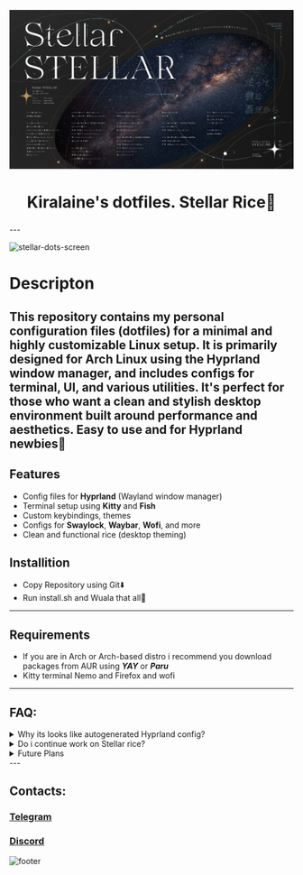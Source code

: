 ![](Wallpapers/stellar.png)
<div align="center">
    <h1> Kiralaine's dotfiles. Stellar Rice🌃</h1>
    <h3></h3>
</div>
---

![stellar-dots-screen](https://github.com/user-attachments/assets/0054d75f-f643-4d47-b317-9350c2849e94)

# Descripton
## This repository contains my personal configuration files (dotfiles) for a minimal and highly customizable Linux setup. It is primarily designed for Arch Linux using the Hyprland window manager, and includes configs for terminal, UI, and various utilities. It's perfect for those who want a clean and stylish desktop environment built around performance and aesthetics. Easy to use and for Hyprland newbies💫
## Features

- Config files for **Hyprland** (Wayland window manager)
- Terminal setup using **Kitty** and **Fish**
- Custom keybindings, themes
- Configs for **Swaylock**, **Waybar**, **Wofi**, and more
- Clean and functional rice (desktop theming)

## Installition
- Copy Repository using Git⬇️
- Run install.sh and Wuala that all🎉
---
## Requirements
- If you are in Arch or Arch-based distro i recommend you download packages from AUR using ***YAY*** or ***Paru***
- Kitty terminal Nemo and Firefox and wofi
---
## FAQ:
<details> 
  <summary>Why its looks like autogenerated Hyprland config?</summary>
    <h3>Its basic showcase for Newbies.Other Dots can be hard to install or use for newbies,So i creted Stellar Rice for newbies</h3> 
</details>
<details> 
  <summary>Do i continue work on Stellar rice?</summary>
   <h3>Difficult to say. I usually prefer DE for linux,because its more stable and easy to use and ***Stellar🌃*** is my first rice,I want continue work on Stellar cuz i liked the Hypr Ecosystem.</h3>
</details>
<details> 
  <summary>Future Plans</summary>
   <h3>I want add more utilites and write own programms for Hyprland compositor,i continue work with  Stellar on  KISS philosphy and create custom pkg in AUR</h3>
</details>
---

## Contacts:
<h3><a href="https://t.me/kiralaine">Telegram</a></h3>
<h3><a href="https://discord.com/users/1332696057741578311">Discord</a></h3>

![footer](https://capsule-render.vercel.app/api?type=waving&height=300&color=9370DB&text=Thanks%20for%20attention🌠&section=footer&reversal=false&textBg=false&fontColor=dadada&fontSize=70&fontAlign=51&animation=fadeIn)


